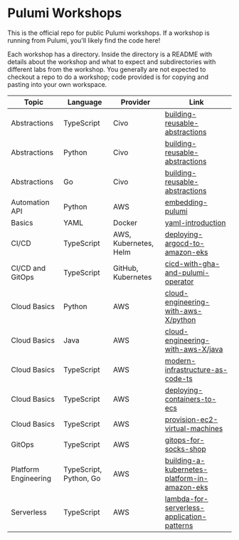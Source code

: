 # Pulumi Workshops

This is the official repo for public Pulumi workshops. If a workshop is running from Pulumi, you'll likely find the code here!

Each workshop has a directory. Inside the directory is a README with details about the workshop and what to expect and subdirectories with different labs from the workshop. You generally are not expected to checkout a repo to do a workshop; code provided is for copying and pasting into your own workspace.

Topic | Language | Provider | Link
---|---|---|---
Abstractions | TypeScript | Civo | [building-reusable-abstractions](./building-reusable-abstractions/)
Abstractions | Python | Civo | [building-reusable-abstractions](./building-reusable-abstractions/)
Abstractions | Go | Civo | [building-reusable-abstractions](./building-reusable-abstractions/)
Automation API | Python | AWS | [embedding-pulumi](./embedding-pulumi/)
Basics | YAML | Docker | [yaml-introduction](./yaml-introduction/)
CI/CD | TypeScript | AWS, Kubernetes, Helm | [deploying-argocd-to-amazon-eks](./deploying-argocd-to-amazon-eks/)
CI/CD and GitOps | TypeScript | GitHub, Kubernetes | [cicd-with-gha-and-pulumi-operator](./cicd-with-gha-and-pulumi-operator/)
Cloud Basics | Python | AWS | [cloud-engineering-with-aws-X/python](./cloud-engineering-with-aws-X/python/)
Cloud Basics | Java | AWS | [cloud-engineering-with-aws-X/java](./cloud-engineering-with-aws-X/java/)
Cloud Basics | TypeScript | AWS | [modern-infrastructure-as-code-ts](./modern-infrastructure-as-code-ts/)
Cloud Basics | TypeScript | AWS | [deploying-containers-to-ecs](./deploying-containers-to-ecs/)
Cloud Basics | TypeScript | AWS | [provision-ec2-virtual-machines](./provision-ec2-virtual-machines/)
GitOps | TypeScript | AWS | [gitops-for-socks-shop](./gitops-for-socks-shop/)
Platform Engineering | TypeScript, Python, Go | AWS | [building-a-kubernetes-platform-in-amazon-eks](./building-a-kubernetes-platform-in-amazon-eks/)
Serverless | TypeScript | AWS | [lambda-for-serverless-application-patterns](./lambda-for-serverless-application-patterns/)
